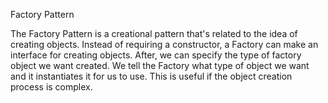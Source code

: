 Factory Pattern


The Factory Pattern is a creational pattern that's related to the idea of 
creating objects. Instead of requiring a constructor, a Factory can make 
an interface for creating objects. After, we can specify the type of factory 
object we want created. We tell the Factory what type of object we want and it 
instantiates it for us to use. This is useful if the object creation process is complex.
